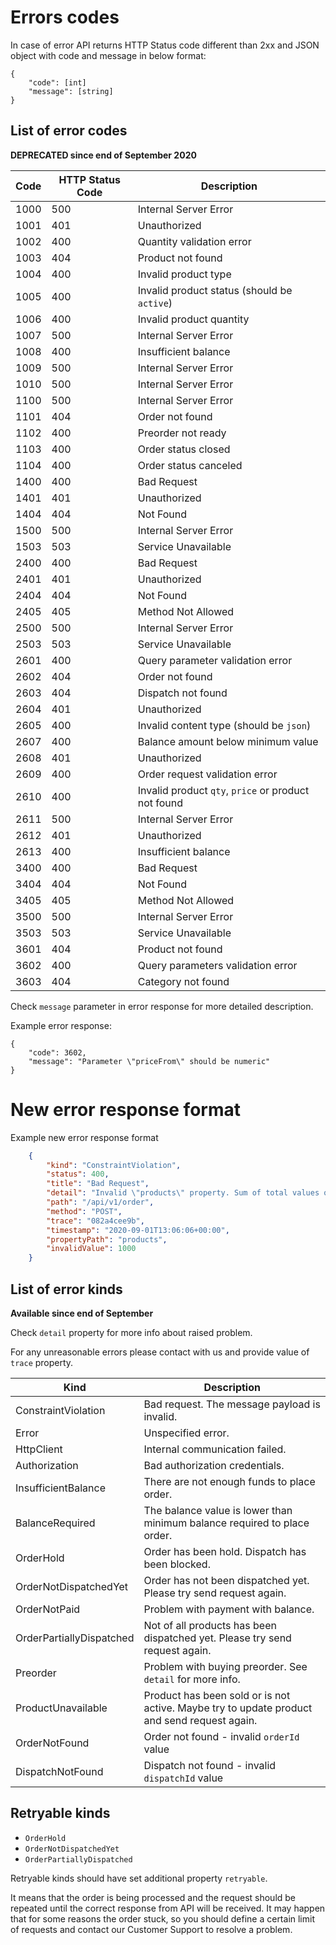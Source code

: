 # Errors codes

In case of error API returns HTTP Status code different than 2xx and JSON object with code and message in below format:
```
{
    "code": [int]
    "message": [string]
}
```

## List of error codes

**DEPRECATED since end of September 2020**

Code | HTTP Status Code | Description
-----|------------------|-----------------------
1000 | 500 | Internal Server Error
1001 | 401 | Unauthorized
1002 | 400 | Quantity validation error
1003 | 404 | Product not found
1004 | 400 | Invalid product type
1005 | 400 | Invalid product status (should be `active`)
1006 | 400 | Invalid product quantity
1007 | 500 | Internal Server Error
1008 | 400 | Insufficient balance
1009 | 500 | Internal Server Error
1010 | 500 | Internal Server Error
1100 | 500 | Internal Server Error
1101 | 404 | Order not found
1102 | 400 | Preorder not ready
1103 | 400 | Order status closed
1104 | 400 | Order status canceled
1400 | 400 | Bad Request
1401 | 401 | Unauthorized
1404 | 404 | Not Found
1500 | 500 | Internal Server Error
1503 | 503 | Service Unavailable
2400 | 400 | Bad Request
2401 | 401 | Unauthorized
2404 | 404 | Not Found
2405 | 405 | Method Not Allowed
2500 | 500 | Internal Server Error
2503 | 503 | Service Unavailable
2601 | 400 | Query parameter validation error
2602 | 404 | Order not found
2603 | 404 | Dispatch not found
2604 | 401 | Unauthorized
2605 | 400 | Invalid content type (should be `json`)
2607 | 400 | Balance amount below minimum value
2608 | 401 | Unauthorized
2609 | 400 | Order request validation error
2610 | 400 | Invalid product `qty`, `price` or product not found
2611 | 500 | Internal Server Error
2612 | 401 | Unauthorized
2613 | 400 | Insufficient balance
3400 | 400 | Bad Request
3404 | 404 | Not Found
3405 | 405 | Method Not Allowed
3500 | 500 | Internal Server Error
3503 | 503 | Service Unavailable
3601 | 404 | Product not found
3602 | 400 | Query parameters validation error
3603 | 404 | Category not found

Check `message` parameter in error response for more detailed description.

Example error response:
```
{
    "code": 3602,
    "message": "Parameter \"priceFrom\" should be numeric"
}
```

# New error response format

Example new error response format
```json
    {
        "kind": "ConstraintViolation",
        "status": 400,
        "title": "Bad Request",
        "detail": "Invalid \"products\" property. Sum of total values of \"qty\" must be lower than or equal 100.",
        "path": "/api/v1/order",
        "method": "POST",
        "trace": "082a4cee9b",
        "timestamp": "2020-09-01T13:06:06+00:00",
        "propertyPath": "products",
        "invalidValue": 1000
    }
```

## List of error kinds

**Available since end of September**

Check `detail` property for more info about raised problem.

For any unreasonable errors please contact with us and provide value of `trace` property.

Kind | Description
-----|------------------
ConstraintViolation | Bad request. The message payload is invalid.
Error | Unspecified error.
HttpClient | Internal communication failed.
Authorization | Bad authorization credentials.
InsufficientBalance | There are not enough funds to place order.
BalanceRequired | The balance value is lower than minimum balance required to place order.
OrderHold | Order has been hold. Dispatch has been blocked.
OrderNotDispatchedYet | Order has not been dispatched yet. Please try send request again.
OrderNotPaid | Problem with payment with balance.
OrderPartiallyDispatched | Not of all products has been dispatched yet. Please try send request again.
Preorder | Problem with buying preorder. See `detail` for more info.
ProductUnavailable | Product has been sold or is not active. Maybe try to update product and send request again.
OrderNotFound | Order not found - invalid `orderId` value
DispatchNotFound | Dispatch not found - invalid `dispatchId` value


## Retryable kinds

- `OrderHold`
- `OrderNotDispatchedYet`
- `OrderPartiallyDispatched`

Retryable kinds should have set additional property `retryable`.

It means that the order is being processed and the request should be repeated until the correct response from API will be received.
It may happen that for some reasons the order stuck, so you should define a certain limit of requests and contact our Customer Support to resolve a problem.
